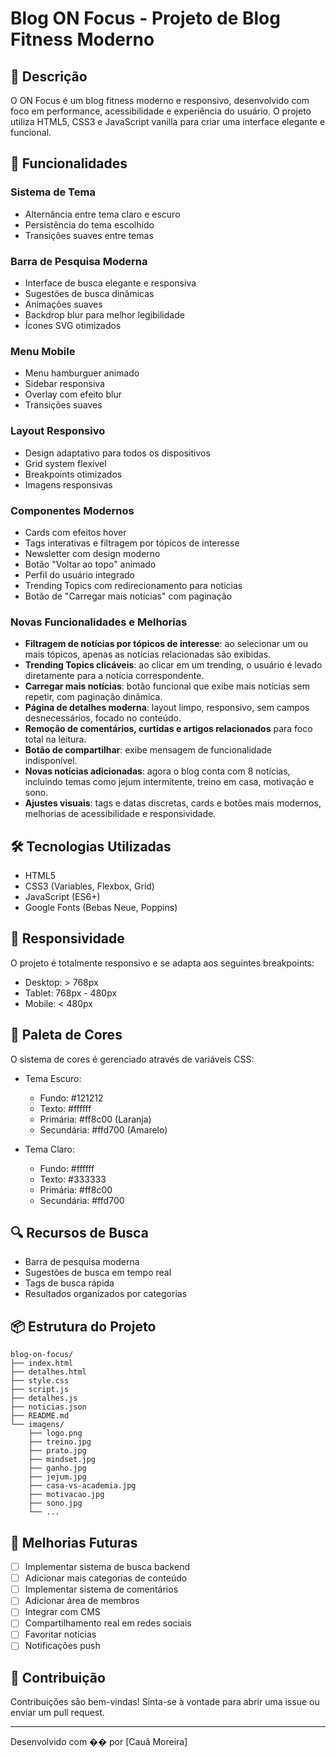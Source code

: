 # Blog ON Focus - Projeto de Blog Fitness Moderno

## 📝 Descrição
O ON Focus é um blog fitness moderno e responsivo, desenvolvido com foco em performance, acessibilidade e experiência do usuário. O projeto utiliza HTML5, CSS3 e JavaScript vanilla para criar uma interface elegante e funcional.

## 🚀 Funcionalidades

### Sistema de Tema
- Alternância entre tema claro e escuro
- Persistência do tema escolhido
- Transições suaves entre temas

### Barra de Pesquisa Moderna
- Interface de busca elegante e responsiva
- Sugestões de busca dinâmicas
- Animações suaves
- Backdrop blur para melhor legibilidade
- Ícones SVG otimizados

### Menu Mobile
- Menu hamburguer animado
- Sidebar responsiva
- Overlay com efeito blur
- Transições suaves

### Layout Responsivo
- Design adaptativo para todos os dispositivos
- Grid system flexível
- Breakpoints otimizados
- Imagens responsivas

### Componentes Modernos
- Cards com efeitos hover
- Tags interativas e filtragem por tópicos de interesse
- Newsletter com design moderno
- Botão "Voltar ao topo" animado
- Perfil do usuário integrado
- Trending Topics com redirecionamento para notícias
- Botão de "Carregar mais notícias" com paginação

### Novas Funcionalidades e Melhorias
- **Filtragem de notícias por tópicos de interesse**: ao selecionar um ou mais tópicos, apenas as notícias relacionadas são exibidas.
- **Trending Topics clicáveis**: ao clicar em um trending, o usuário é levado diretamente para a notícia correspondente.
- **Carregar mais notícias**: botão funcional que exibe mais notícias sem repetir, com paginação dinâmica.
- **Página de detalhes moderna**: layout limpo, responsivo, sem campos desnecessários, focado no conteúdo.
- **Remoção de comentários, curtidas e artigos relacionados** para foco total na leitura.
- **Botão de compartilhar**: exibe mensagem de funcionalidade indisponível.
- **Novas notícias adicionadas**: agora o blog conta com 8 notícias, incluindo temas como jejum intermitente, treino em casa, motivação e sono.
- **Ajustes visuais**: tags e datas discretas, cards e botões mais modernos, melhorias de acessibilidade e responsividade.

## 🛠️ Tecnologias Utilizadas
- HTML5
- CSS3 (Variables, Flexbox, Grid)
- JavaScript (ES6+)
- Google Fonts (Bebas Neue, Poppins)

## 📱 Responsividade
O projeto é totalmente responsivo e se adapta aos seguintes breakpoints:
- Desktop: > 768px
- Tablet: 768px - 480px
- Mobile: < 480px

## 🎨 Paleta de Cores
O sistema de cores é gerenciado através de variáveis CSS:
- Tema Escuro:
  - Fundo: #121212
  - Texto: #ffffff
  - Primária: #ff8c00 (Laranja)
  - Secundária: #ffd700 (Amarelo)

- Tema Claro:
  - Fundo: #ffffff
  - Texto: #333333
  - Primária: #ff8c00
  - Secundária: #ffd700

## 🔍 Recursos de Busca
- Barra de pesquisa moderna
- Sugestões de busca em tempo real
- Tags de busca rápida
- Resultados organizados por categorias

## 📦 Estrutura do Projeto
```
blog-on-focus/
├── index.html
├── detalhes.html
├── style.css
├── script.js
├── detalhes.js
├── noticias.json
├── README.md
└── imagens/
    ├── logo.png
    ├── treino.jpg
    ├── prato.jpg
    ├── mindset.jpg
    ├── ganho.jpg
    ├── jejum.jpg
    ├── casa-vs-academia.jpg
    ├── motivacao.jpg
    ├── sono.jpg
    └── ...
```

## 🎯 Melhorias Futuras
- [ ] Implementar sistema de busca backend
- [ ] Adicionar mais categorias de conteúdo
- [ ] Implementar sistema de comentários
- [ ] Adicionar área de membros
- [ ] Integrar com CMS
- [ ] Compartilhamento real em redes sociais
- [ ] Favoritar notícias
- [ ] Notificações push

## 👥 Contribuição
Contribuições são bem-vindas! Sinta-se à vontade para abrir uma issue ou enviar um pull request.

---
Desenvolvido com �� por [Cauã Moreira] 